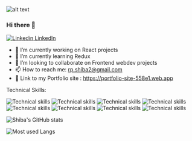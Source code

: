 
![alt text](  https://miro.medium.com/max/3000/0*JKyzq_e9TUlb84wX)
### Hi there 👋
  [![Linkedin](https://i.stack.imgur.com/gVE0j.png) LinkedIn](https://www.linkedin.com/)

- 🔭 I’m currently working on React projects
- 🌱 I’m currently learning Redux
- 👯 I’m looking to collaborate on Frontend webdev projects
- 📫 How to reach me: rp.shiba2@gmail.com
- 🗼 Link to my Portfolio site : https://portfolio-site-558e1.web.app
 
 Technical Skills:

![Technical skills](https://img.shields.io/badge/-HTML5-e34f26?logo=html5&logoColor=fff)
![Technical skills](https://img.shields.io/badge/-CSS-1572B6?logo=css3&logoColor=fff)
![Technical skills](https://img.shields.io/badge/-javaScript-F7DF1E?logo=javaScript&logoColor=fff)
![Technical skills](https://img.shields.io/badge/-java-007396?logo=java&logoColor=fff)
![Technical skills](https://img.shields.io/badge/-React-61DAFB?logo=React&logoColor=fff)
![Technical skills](https://img.shields.io/badge/-Firebase-FFCA28?logo=Firebase&logoColor=fff)
![Technical skills](https://img.shields.io/badge/-Redux-764ABC?logo=Redux&logoColor=fff)
![Technical skills](https://img.shields.io/badge/-Express-000000?logo=Express&logoColor=fff)

![Shiba's GitHub stats](https://github-readme-stats.vercel.app/api?username=Shiba9999&count_private=true&show_icons=true&theme=radical)


![Most used Langs](https://github-readme-stats.vercel.app/api/top-langs/?username=Shiba9999&show_icons=true&theme=radical)






